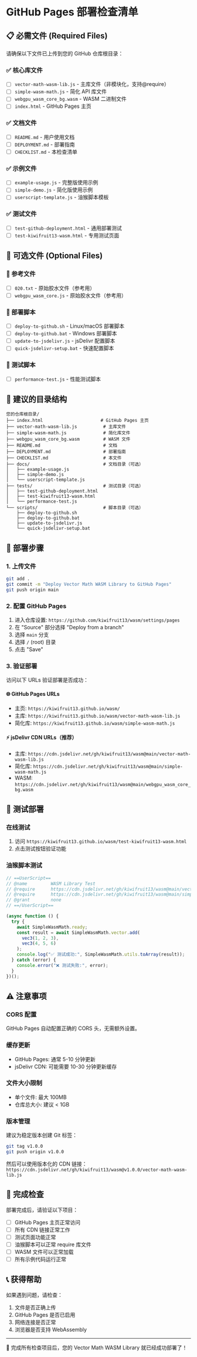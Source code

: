 # GitHub Pages 部署检查清单

## 📋 必需文件 (Required Files)

请确保以下文件已上传到您的 GitHub 仓库根目录：

### ✅ 核心库文件

- [ ] `vector-math-wasm-lib.js` - 主库文件（非模块化，支持@require）
- [ ] `simple-wasm-math.js` - 简化 API 库文件
- [ ] `webgpu_wasm_core_bg.wasm` - WASM 二进制文件
- [ ] `index.html` - GitHub Pages 主页

### ✅ 文档文件

- [ ] `README.md` - 用户使用文档
- [ ] `DEPLOYMENT.md` - 部署指南
- [ ] `CHECKLIST.md` - 本检查清单

### ✅ 示例文件

- [ ] `example-usage.js` - 完整版使用示例
- [ ] `simple-demo.js` - 简化版使用示例
- [ ] `userscript-template.js` - 油猴脚本模板

### ✅ 测试文件

- [ ] `test-github-deployment.html` - 通用部署测试
- [ ] `test-kiwifruit13-wasm.html` - 专用测试页面

## 🔧 可选文件 (Optional Files)

### 📄 参考文件

- [ ] `020.txt` - 原始胶水文件（参考用）
- [ ] `webgpu_wasm_core.js` - 原始胶水文件（参考用）

### 🚀 部署脚本

- [ ] `deploy-to-github.sh` - Linux/macOS 部署脚本
- [ ] `deploy-to-github.bat` - Windows 部署脚本
- [ ] `update-to-jsdelivr.js` - jsDelivr 配置脚本
- [ ] `quick-jsdelivr-setup.bat` - 快速配置脚本

### 🧪 测试脚本

- [ ] `performance-test.js` - 性能测试脚本

## 📁 建议的目录结构

```
您的仓库根目录/
├── index.html                      # GitHub Pages 主页
├── vector-math-wasm-lib.js          # 主库文件
├── simple-wasm-math.js              # 简化库文件
├── webgpu_wasm_core_bg.wasm         # WASM 文件
├── README.md                        # 文档
├── DEPLOYMENT.md                    # 部署指南
├── CHECKLIST.md                     # 本文件
├── docs/                            # 文档目录（可选）
│   ├── example-usage.js
│   ├── simple-demo.js
│   └── userscript-template.js
├── tests/                           # 测试目录（可选）
│   ├── test-github-deployment.html
│   ├── test-kiwifruit13-wasm.html
│   └── performance-test.js
└── scripts/                         # 脚本目录（可选）
    ├── deploy-to-github.sh
    ├── deploy-to-github.bat
    ├── update-to-jsdelivr.js
    └── quick-jsdelivr-setup.bat
```

## 🚀 部署步骤

### 1. 上传文件

```bash
git add .
git commit -m "Deploy Vector Math WASM Library to GitHub Pages"
git push origin main
```

### 2. 配置 GitHub Pages

1. 进入仓库设置: `https://github.com/kiwifruit13/wasm/settings/pages`
2. 在 "Source" 部分选择 "Deploy from a branch"
3. 选择 `main` 分支
4. 选择 `/` (root) 目录
5. 点击 "Save"

### 3. 验证部署

访问以下 URLs 验证部署是否成功：

#### 🌐 GitHub Pages URLs

- 主页: `https://kiwifruit13.github.io/wasm/`
- 主库: `https://kiwifruit13.github.io/wasm/vector-math-wasm-lib.js`
- 简化库: `https://kiwifruit13.github.io/wasm/simple-wasm-math.js`

#### ⚡ jsDelivr CDN URLs（推荐）

- 主库: `https://cdn.jsdelivr.net/gh/kiwifruit13/wasm@main/vector-math-wasm-lib.js`
- 简化库: `https://cdn.jsdelivr.net/gh/kiwifruit13/wasm@main/simple-wasm-math.js`
- WASM: `https://cdn.jsdelivr.net/gh/kiwifruit13/wasm@main/webgpu_wasm_core_bg.wasm`

## 🧪 测试部署

### 在线测试

1. 访问 `https://kiwifruit13.github.io/wasm/test-kiwifruit13-wasm.html`
2. 点击测试按钮验证功能

### 油猴脚本测试

```javascript
// ==UserScript==
// @name         WASM Library Test
// @require      https://cdn.jsdelivr.net/gh/kiwifruit13/wasm@main/vector-math-wasm-lib.js
// @require      https://cdn.jsdelivr.net/gh/kiwifruit13/wasm@main/simple-wasm-math.js
// @grant        none
// ==/UserScript==

(async function () {
  try {
    await SimpleWasmMath.ready;
    const result = await SimpleWasmMath.vector.add(
      vec3(1, 2, 3),
      vec3(4, 5, 6)
    );
    console.log("✅ 测试成功:", SimpleWasmMath.utils.toArray(result));
  } catch (error) {
    console.error("❌ 测试失败:", error);
  }
})();
```

## ⚠️ 注意事项

### CORS 配置

GitHub Pages 自动配置正确的 CORS 头，无需额外设置。

### 缓存更新

- GitHub Pages: 通常 5-10 分钟更新
- jsDelivr CDN: 可能需要 10-30 分钟更新缓存

### 文件大小限制

- 单个文件: 最大 100MB
- 仓库总大小: 建议 < 1GB

### 版本管理

建议为稳定版本创建 Git 标签：

```bash
git tag v1.0.0
git push origin v1.0.0
```

然后可以使用版本化的 CDN 链接：
`https://cdn.jsdelivr.net/gh/kiwifruit13/wasm@v1.0.0/vector-math-wasm-lib.js`

## 🎯 完成检查

部署完成后，请验证以下项目：

- [ ] GitHub Pages 主页正常访问
- [ ] 所有 CDN 链接正常工作
- [ ] 测试页面功能正常
- [ ] 油猴脚本可以正常 require 库文件
- [ ] WASM 文件可以正常加载
- [ ] 所有示例代码运行正常

## 📞 获得帮助

如果遇到问题，请检查：

1. 文件是否正确上传
2. GitHub Pages 是否已启用
3. 网络连接是否正常
4. 浏览器是否支持 WebAssembly

---

🎉 完成所有检查项目后，您的 Vector Math WASM Library 就已经成功部署了！
